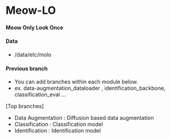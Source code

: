 # Meow-LO
#### Meow Only Look Once 

#### Data 
- /data/etc/molo

#### Previous branch 
* You can add branches within each module below.
* ex. data-augmentation_dataloader , identification_backbone, classification_eval ... 
  
[Top branches] 
- Data Augmentation : Diffusion based data augmentation 
- Classification : Classification model 
- Identification : Identification model 





